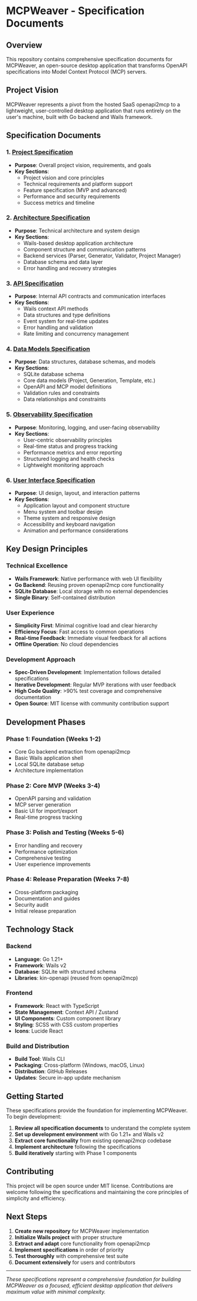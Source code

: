 # MCPWeaver - Specification Documents

## Overview

This repository contains comprehensive specification documents for MCPWeaver, an open-source desktop application that transforms OpenAPI specifications into Model Context Protocol (MCP) servers.

## Project Vision

MCPWeaver represents a pivot from the hosted SaaS openapi2mcp to a lightweight, user-controlled desktop application that runs entirely on the user's machine, built with Go backend and Wails framework.

## Specification Documents

### 1. [Project Specification](PROJECT-SPECIFICATION.md)
- **Purpose**: Overall project vision, requirements, and goals
- **Key Sections**:
  - Project vision and core principles
  - Technical requirements and platform support
  - Feature specification (MVP and advanced)
  - Performance and security requirements
  - Success metrics and timeline

### 2. [Architecture Specification](ARCHITECTURE-SPECIFICATION.md)
- **Purpose**: Technical architecture and system design
- **Key Sections**:
  - Wails-based desktop application architecture
  - Component structure and communication patterns
  - Backend services (Parser, Generator, Validator, Project Manager)
  - Database schema and data layer
  - Error handling and recovery strategies

### 3. [API Specification](API-SPECIFICATION.md)
- **Purpose**: Internal API contracts and communication interfaces
- **Key Sections**:
  - Wails context API methods
  - Data structures and type definitions
  - Event system for real-time updates
  - Error handling and validation
  - Rate limiting and concurrency management

### 4. [Data Models Specification](DATA-MODELS-SPECIFICATION.md)
- **Purpose**: Data structures, database schemas, and models
- **Key Sections**:
  - SQLite database schema
  - Core data models (Project, Generation, Template, etc.)
  - OpenAPI and MCP model definitions
  - Validation rules and constraints
  - Data relationships and constraints

### 5. [Observability Specification](OBSERVABILITY-SPECIFICATION.md)
- **Purpose**: Monitoring, logging, and user-facing observability
- **Key Sections**:
  - User-centric observability principles
  - Real-time status and progress tracking
  - Performance metrics and error reporting
  - Structured logging and health checks
  - Lightweight monitoring approach

### 6. [User Interface Specification](UI-SPECIFICATION.md)
- **Purpose**: UI design, layout, and interaction patterns
- **Key Sections**:
  - Application layout and component structure
  - Menu system and toolbar design
  - Theme system and responsive design
  - Accessibility and keyboard navigation
  - Animation and performance considerations

## Key Design Principles

### Technical Excellence
- **Wails Framework**: Native performance with web UI flexibility
- **Go Backend**: Reusing proven openapi2mcp core functionality
- **SQLite Database**: Local storage with no external dependencies
- **Single Binary**: Self-contained distribution

### User Experience
- **Simplicity First**: Minimal cognitive load and clear hierarchy
- **Efficiency Focus**: Fast access to common operations
- **Real-time Feedback**: Immediate visual feedback for all actions
- **Offline Operation**: No cloud dependencies

### Development Approach
- **Spec-Driven Development**: Implementation follows detailed specifications
- **Iterative Development**: Regular MVP iterations with user feedback
- **High Code Quality**: >90% test coverage and comprehensive documentation
- **Open Source**: MIT license with community contribution support

## Development Phases

### Phase 1: Foundation (Weeks 1-2)
- Core Go backend extraction from openapi2mcp
- Basic Wails application shell
- Local SQLite database setup
- Architecture implementation

### Phase 2: Core MVP (Weeks 3-4)
- OpenAPI parsing and validation
- MCP server generation
- Basic UI for import/export
- Real-time progress tracking

### Phase 3: Polish and Testing (Weeks 5-6)
- Error handling and recovery
- Performance optimization
- Comprehensive testing
- User experience improvements

### Phase 4: Release Preparation (Weeks 7-8)
- Cross-platform packaging
- Documentation and guides
- Security audit
- Initial release preparation

## Technology Stack

### Backend
- **Language**: Go 1.21+
- **Framework**: Wails v2
- **Database**: SQLite with structured schema
- **Libraries**: kin-openapi (reused from openapi2mcp)

### Frontend
- **Framework**: React with TypeScript
- **State Management**: Context API / Zustand
- **UI Components**: Custom component library
- **Styling**: SCSS with CSS custom properties
- **Icons**: Lucide React

### Build and Distribution
- **Build Tool**: Wails CLI
- **Packaging**: Cross-platform (Windows, macOS, Linux)
- **Distribution**: GitHub Releases
- **Updates**: Secure in-app update mechanism

## Getting Started

These specifications provide the foundation for implementing MCPWeaver. To begin development:

1. **Review all specification documents** to understand the complete system
2. **Set up development environment** with Go 1.21+ and Wails v2
3. **Extract core functionality** from existing openapi2mcp codebase
4. **Implement architecture** following the specifications
5. **Build iteratively** starting with Phase 1 components

## Contributing

This project will be open source under MIT license. Contributions are welcome following the specifications and maintaining the core principles of simplicity and efficiency.

## Next Steps

1. **Create new repository** for MCPWeaver implementation
2. **Initialize Wails project** with proper structure
3. **Extract and adapt** core functionality from openapi2mcp
4. **Implement specifications** in order of priority
5. **Test thoroughly** with comprehensive test suite
6. **Document extensively** for users and contributors

---

*These specifications represent a comprehensive foundation for building MCPWeaver as a focused, efficient desktop application that delivers maximum value with minimal complexity.*